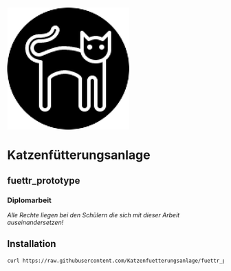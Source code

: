 ![Logo](https://github.com/Katzenfuetterungsanlage/fuettr_prototype/blob/master/Logo.png)

# Katzenfütterungsanlage

## fuettr_prototype

### Diplomarbeit

*Alle Rechte liegen bei den Schülern die sich mit dieser Arbeit auseinandersetzen!*

## Installation

<!-- ```bash
curl -sL https://deb.nodesource.com/setup_8.x | sudo -E bash -
```
```bash
sudo apt install -y git
``` -->

```bash
curl https://raw.githubusercontent.com/Katzenfuetterungsanlage/fuettr_prototype/master/install | bash
```

